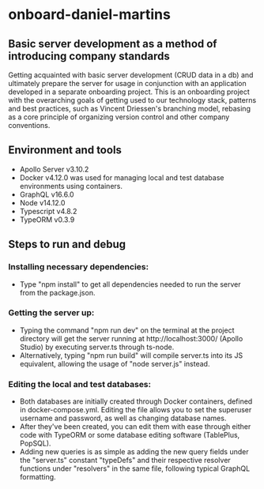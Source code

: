 # onboard-daniel-martins
## Basic server development as a method of introducing company standards
Getting acquainted with basic server development (CRUD data in a db) and ultimately prepare the server for usage in conjunction with an application developed in a separate onboarding project. 
This is an onboarding project with the overarching goals of getting used to our technology stack, patterns and best practices, such as Vincent Driessen's branching model, rebasing as a core principle of organizing version control and other company conventions. 

## Environment and tools 
- Apollo Server v3.10.2
- Docker v4.12.0 was used for managing local and test database environments using containers.
- GraphQL v16.6.0 
- Node v14.12.0
- Typescript v4.8.2
- TypeORM v0.3.9

## Steps to run and debug
### Installing necessary dependencies:
- Type "npm install" to get all dependencies needed to run the server from the package.json.

### Getting the server up:
- Typing the command "npm run dev" on the terminal at the project directory will get the server running at http://localhost:3000/ (Apollo Studio) by executing server.ts through ts-node.
- Alternatively, typing "npm run build" will compile server.ts into its JS equivalent, allowing the usage of "node server.js" instead.

### Editing the local and test databases:
- Both databases are initially created through Docker containers, defined in docker-compose.yml. Editing the file allows you to set the superuser username and password, as well as changing database names.
- After they've been created, you can edit them with ease through either code with TypeORM or some database editing software (TablePlus, PopSQL).
- Adding new queries is as simple as adding the new query fields under the "server.ts" constant "typeDefs" and their respective resolver functions under "resolvers" in the same file, following typical GraphQL formatting.